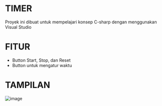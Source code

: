 # TIMER
Proyek ini dibuat untuk mempelajari konsep C-sharp dengan menggunakan Visual Studio

# FITUR
- Button Start, Stop, dan Reset
- Button untuk mengatur waktu

# TAMPILAN
![image](https://github.com/user-attachments/assets/00c1387e-9d13-41ae-8f95-f679ad8f8252)

